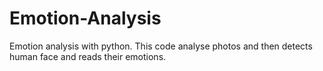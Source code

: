 # Emotion-Analysis
Emotion analysis with python. This code analyse photos and then detects human face and reads their emotions.
